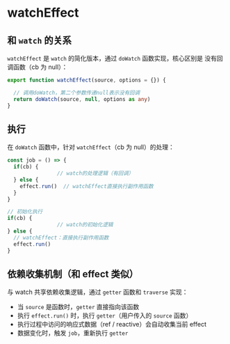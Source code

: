 # watchEffect

## 和 `watch` 的关系
`watchEffect` 是 `watch` 的简化版本，通过 `doWatch` 函数实现，核心区别是 没有回调函数（cb 为 null）：
```ts
export function watchEffect(source, options = {}) {

  // 调用doWatch，第二个参数传递null表示没有回调
  return doWatch(source, null, options as any)
}
```

## 执行
在 `doWatch` 函数中，针对 `watchEffect`（cb 为 null）的处理：
```ts
const job = () => {
  if(cb) {
                // watch的处理逻辑（有回调）
  } else {
    effect.run()  // watchEffect直接执行副作用函数
  }
}

// 初始化执行
if(cb) {
                // watch的初始化逻辑
} else {
  // watchEffect：直接执行副作用函数
  effect.run()
}

```

## 依赖收集机制（和 effect 类似）
与 watch 共享依赖收集逻辑，通过 `getter` 函数和 `traverse` 实现：
 - 当 `source` 是函数时，`getter` 直接指向该函数
 - 执行 `effect.run()` 时，执行 `getter`（用户传入的 `source` 函数）
 - 执行过程中访问的响应式数据（ref / reactive）会自动收集当前 effect
 - 数据变化时，触发 `job`，重新执行 `getter`